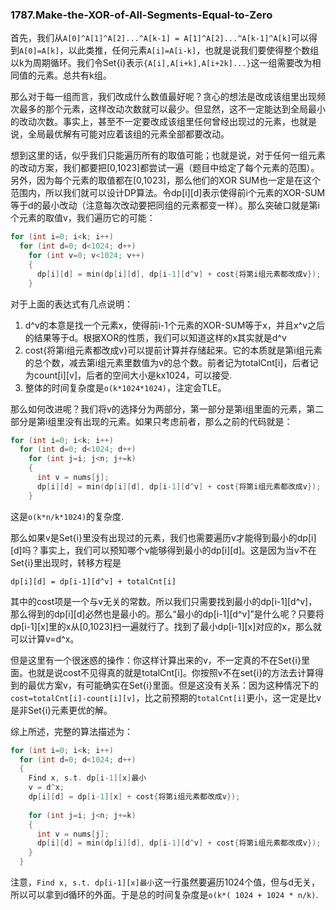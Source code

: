 ### 1787.Make-the-XOR-of-All-Segments-Equal-to-Zero

首先，我们从```A[0]^A[1]^A[2]...^A[k-1] = A[1]^A[2]...^A[k-1]^A[k]```可以得到```A[0]=A[k]```，以此类推，任何元素```A[i]=A[i-k]```，也就是说我们要使得整个数组以k为周期循环。我们令Set{i}表示```{A[i],A[i+k],A[i+2k]...}```这一组需要改为相同值的元素。总共有k组。

那么对于每一组而言，我们改成什么数值最好呢？贪心的想法是改成该组里出现频次最多的那个元素，这样改动次数就可以最少。但显然，这不一定能达到全局最小的改动次数。事实上，甚至不一定要改成该组里任何曾经出现过的元素，也就是说，全局最优解有可能对应着该组的元素全部都要改动。

想到这里的话，似乎我们只能遍历所有的取值可能；也就是说，对于任何一组元素的改动方案，我们都要把[0,1023]都尝试一遍（题目中给定了每个元素的范围）。另外，因为每个元素的取值都在[0,1023]，那么他们的XOR SUM也一定是在这个范围内，所以我们就可以设计DP算法。令dp[i][d]表示使得前i个元素的XOR-SUM等于d的最小改动（注意每次改动要把同组的元素都变一样）。那么突破口就是第i个元素的取值v，我们遍历它的可能：
```cpp
for (int i=0; i<k; i++)
  for (int d=0; d<1024; d++)
    for (int v=0; v<1024; v++)
    {
      dp[i][d] = min(dp[i][d], dp[i-1][d^v] + cost{将第i组元素都改成v});
    }
```
对于上面的表达式有几点说明：
1. d^v的本意是找一个元素x，使得前i-1个元素的XOR-SUM等于x，并且x^v之后的结果等于d。根据XOR的性质，我们可以知道这样的x其实就是d^v
2. cost{将第i组元素都改成v}可以提前计算并存储起来。它的本质就是第i组元素的总个数，减去第i组元素里数值为v的总个数。前者记为totalCnt[i]，后者记为count[i][v]，后者的空间大小是kx1024，可以接受.
3. 整体的时间复杂度是```o(k*1024*1024)```，注定会TLE。

那么如何改进呢？我们将v的选择分为两部分，第一部分是第i组里面的元素，第二部分是第i组里没有出现的元素。如果只考虑前者，那么之前的代码就是：
```cpp
for (int i=0; i<k; i++)
  for (int d=0; d<1024; d++)
    for (int j=i; j<n; j+=k)
    {
      int v = nums[j];
      dp[i][d] = min(dp[i][d], dp[i-1][d^v] + cost{将第i组元素都改成v});
    }
```
这是```o(k*n/k*1024)```的复杂度.

那么如果v是Set{i}里没有出现过的元素，我们也需要遍历v才能得到最小的dp[i][d]吗？事实上，我们可以预知哪个v能够得到最小的dp[i][d]。这是因为当v不在Set{i}里出现时，转移方程是
```
dp[i][d] = dp[i-1][d^v] + totalCnt[i]
```
其中的cost项是一个与v无关的常数。所以我们只需要找到最小的dp[i-1][d^v]，那么得到的dp[i][d]必然也是最小的。那么“最小的dp[i-1][d^v]”是什么呢？只要将dp[i-1][x]里的x从[0,1023]扫一遍就行了。找到了最小dp[i-1][x]对应的x，那么就可以计算v=d^x。

但是这里有一个很迷惑的操作：你这样计算出来的v，不一定真的不在Set{i}里面。也就是说cost不见得真的就是totalCnt[i]。你按照v不在set{i}的方法去计算得到的最优方案v，有可能确实在Set{i}里面。但是这没有关系：因为这种情况下的```cost=totalCnt[i]-count[i][v]```，比之前预期的```totalCnt[i]```更小，这一定是比v是非Set{i}元素更优的解。

综上所述，完整的算法描述为：
```cpp
for (int i=0; i<k; i++)
  for (int d=0; d<1024; d++)
  {
    Find x, s.t. dp[i-1][x]最小
    v = d^x;
    dp[i][d] = dp[i-1][x] + cost{将第i组元素都改成v});
    
    for (int j=i; j<n; j+=k)
    {
      int v = nums[j];
      dp[i][d] = min(dp[i][d], dp[i-1][d^v] + cost{将第i组元素都改成v});
    }
  }  
```
注意，```Find x, s.t. dp[i-1][x]最小```这一行虽然要遍历1024个值，但与d无关，所以可以拿到d循环的外面。于是总的时间复杂度是```o(k*( 1024 + 1024 * n/k)```.
